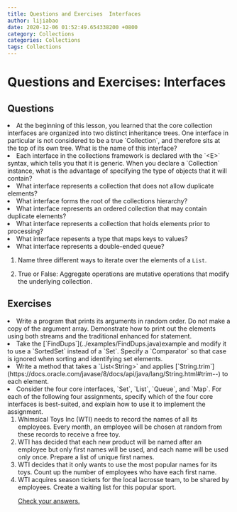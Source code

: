 ```yaml
---
title: Questions and Exercises  Interfaces
author: lijiabao
date: 2020-12-06 01:52:49.654338200 +0800
category: Collections
categories: Collections
tags: Collections
---
```


# Questions and Exercises: Interfaces

## Questions

<li>At the beginning of this lesson, you learned that the core collection interfaces
 are organized into two distinct
inheritance trees. One interface in particular is not considered to be 
a true `Collection`, and therefore sits at the top of its own tree. What is the name 
of this interface?
</li>

<li>
Each interface in the collections framework is declared
with the `&lt;E&gt;` syntax, which tells you that it is 
generic. When you declare a `Collection` instance, what is
the advantage of specifying the type of objects that it will contain?
</li>

<li>
What interface represents a collection that does not allow duplicate elements?
</li>

<li>
What interface forms the root of the collections hierarchy?
</li>

<li>
What interface represents an ordered collection that may contain duplicate elements?
</li>

<li>
What interface represents a collection that holds elements prior to processing?
</li>

<li>
What interface repesents a type that maps keys to values?
</li>

<li>
What interface represents a double-ended queue?
</li>

1. Name three different ways to iterate over the elements of a `List`.

1. True or False: Aggregate operations are mutative operations that modify the underlying collection.



## Exercises

<li>Write a program that prints its arguments in random order. Do not make a copy of the argument array.
Demonstrate how to print out the elements using both streams and the traditional enhanced for statement.

</li>
<li>Take the 
[`FindDups`](../examples/FindDups.java)example 
 and modify it to use a `SortedSet` instead of a `Set`. Specify a `Comparator` so that case is ignored when sorting and identifying set elements.</li>
<li>Write a method that takes a `List&lt;String&gt;` and applies 
[`String.trim`](https://docs.oracle.com/javase/8/docs/api/java/lang/String.html#trim--) to each element. 
</li>


<li>Consider the four core interfaces, `Set`, `List`, `Queue`, and `Map`.
For each of the following four assignments, specify which of the four core
interfaces is best-suited, and explain how to use it to implement the assignment.
  <ol>
    <li>Whimsical Toys Inc (WTI) needs to record the names of all its employees. Every month, an employee will be chosen at random
 from these records to receive a free toy.</li>
   <li>WTI has decided that each new product will be named after an employee but only first names will be used, and each name
 will be used only once. Prepare a list of unique first names.</li>
   <li>WTI decides that it only wants to use the most popular names for its toys. Count up the number of employees who have each first
 name.</li>
   <li>WTI acquires season tickets for the local lacrosse team, to be shared by employees. Create a waiting list for this popular
sport.</li>
  

[Check your answers.](answers.html)
